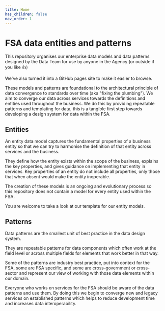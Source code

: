 ```yaml
---
title: Home
has_children: false
nav_order: 1
---
```


# FSA data entities and patterns
This repository organises our enterprise data models and data patterns designed by the Data Team for use by anyone in the Agency (or outside if you like 👍)

We've also turned it into a GitHub pages site to make it easier to browse.

These models and patterns are foundational to the architectural principle of data convergence to standards over time (aka "fixing the plumbing"). We aim to converge our data across services towards the definitions and entities used throughout the business. We do this by providing repeatable patterns and templating for data, this is a tangible first step towards developing a design system for data within the FSA.

## Entities
An entity data model captures the fundamental properties of a business entity so that we can try to harmonise the definition of that entity across services and the business.

They define how the entity exists within the scope of the business, explains the key properties, and gives guidance on implementing that entity in services. Key properties of an entity do not include all properties, only those that when absent would make the entity inoperable.

The creation of these models is an ongoing and evolutionary process so this repository does not contain a model for every entity used within the FSA.

You are welcome to take a look at our template for our entity models.

## Patterns
Data patterns are the smallest unit of best practice in the data design system.

They are repeatable patterns for data components which often work at the field level or across multiple fields for elements that work better in that way.

Some of the patterns are industry best practice, put into context for the FSA, some are FSA specific, and some are cross-government or cross-sector and represent our view of working with those data elements within our domain.

Everyone who works on services for the FSA should be aware of the data patterns and use them. By doing this we begin to converge new and legacy services on established patterns which helps to reduce development time and increases data interoperability.
